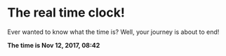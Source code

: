 # The real time clock!

Ever wanted to know what the time is? Well, your journey is about to end!

**The time is Nov 12, 2017, 08:42**